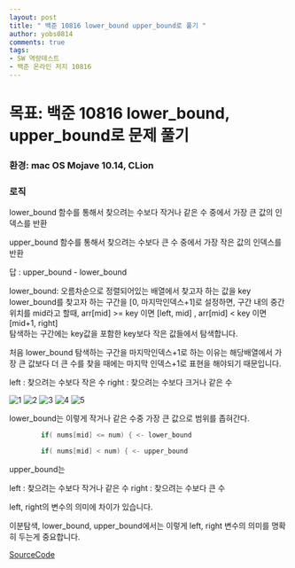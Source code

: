 ```yaml
---
layout: post
title: " 백준 10816 lower_bound upper_bound로 풀기 "
author: yobs0814
comments: true
tags:
- SW 역량테스트
- 백준 온라인 저지 10816 
---
```


# 목표: 백준 10816 lower_bound, upper_bound로 문제 풀기
### 환경: mac OS Mojave 10.14, CLion

### 로직
lower_bound 함수를 통해서 찾으려는 수보다 작거나 같은 수 중에서 가장 큰 값의 인덱스를 반환

upper_bound 함수를 통해서 찾으려는 수보다 큰 수 중에서 가장 작은 값의 인덱스를 반환

답 : upper_bound - lower_bound 


lower_bound: 
오름차순으로 정렬되어있는 배열에서 찾고자 하는 값을 key
lower_bound를 찾고자 하는 구간을 [0, 마지막인덱스+1]로 설정하면, 구간 내의 중간 위치를 mid라고 할때, 
arr[mid] >= key 이면 [left, mid] , arr[mid] < key 이면 [mid+1, right]  
탐색하는 구간에는 key값을 포함한 key보다 작은 값들에서 탐색합니다.

처음 lower_bound 탐색하는 구간을 마지막인덱스+1로 하는 이유는 해당배열에서 가장 큰 값보다 더 큰 수를 찾을 때에는
마지막 인덱스+1로 표현을 해야되기 때문입니다.

left : 찾으려는 수보다 작은 수
right : 찾으려는 수보다 크거나 같은 수

![1](/img/10816_1)
![2](/img/10816_2)
![3](/img/10816_3)
![4](/img/10816_4)
![5](/img/10816_5)

lower_bound는 이렇게 작거나 같은 수중 가장 큰 값으로 범위를 좁혀간다.

~~~c++
        if( nums[mid] <= num) { <- lower_bound

        if( nums[mid] < num) { <- upper_bound 
~~~


upper_bound는

left : 찾으려는 수보다 작거나 같은 수
right : 찾으려는 수보다 큰 수

left, right의 변수의 의미에 차이가 있습니다.

이분탐색, lower_bound, upper_bound에서는 이렇게 left, right 변수의 의미를 명확히 두는게 중요합니다.

[SourceCode](https://github.com/yobs0814/problemSolving/blob/master/SWExpert/BOJ10816/main.cpp)